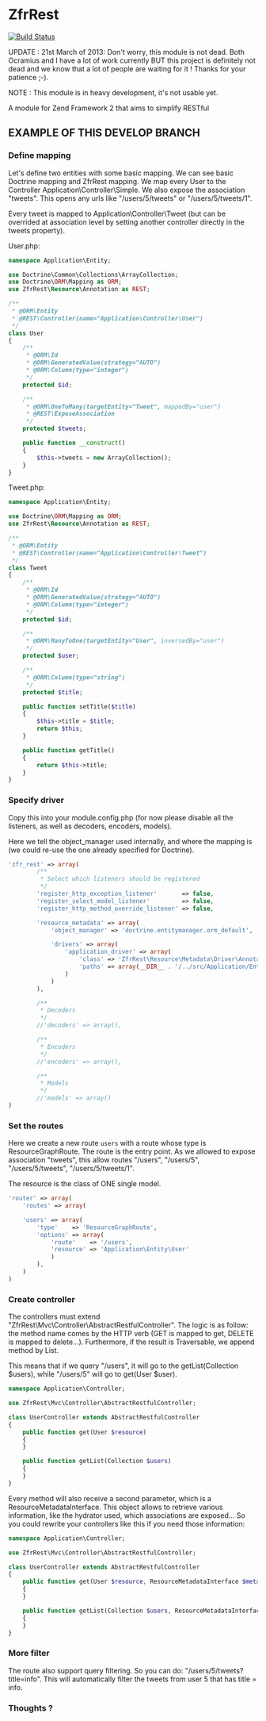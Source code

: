 ZfrRest
=======

[![Build Status](https://travis-ci.org/zf-fr/ZfrRest.png?branch=master)](https://travis-ci.org/zf-fr/ZfrRest)

UPDATE : 21st March of 2013: Don't worry, this module is not dead. Both Ocramius and I have a lot of work currently BUT
this project is definitely not dead and we know that a lot of people are waiting for it ! Thanks for your patience ;-).

NOTE : This module is in heavy development, it's not usable yet.

A module for Zend Framework 2 that aims to simplify RESTful


## EXAMPLE OF THIS DEVELOP BRANCH

### Define mapping

Let's define two entities with some basic mapping. We can see basic Doctrine mapping and ZfrRest mapping. We map
every User to the Controller Application\Controller\Simple. We also expose the association "tweets". This opens
any urls like "/users/5/tweets" or "/users/5/tweets/1".

Every tweet is mapped to Application\Controller\Tweet (but can be overrided at association level by setting another
controller directly in the tweets property).

User.php:
```php
namespace Application\Entity;

use Doctrine\Common\Collections\ArrayCollection;
use Doctrine\ORM\Mapping as ORM;
use ZfrRest\Resource\Annotation as REST;

/**
 * @ORM\Entity
 * @REST\Controller(name="Application\Controller\User")
 */
class User
{
    /**
     * @ORM\Id
     * @ORM\GeneratedValue(strategy="AUTO")
     * @ORM\Column(type="integer")
     */
    protected $id;

    /**
     * @ORM\OneToMany(targetEntity="Tweet", mappedBy="user")
     * @REST\ExposeAssociation
     */
    protected $tweets;

    public function __construct()
    {
        $this->tweets = new ArrayCollection();
    }
}
```


Tweet.php:
```php
namespace Application\Entity;

use Doctrine\ORM\Mapping as ORM;
use ZfrRest\Resource\Annotation as REST;

/**
 * @ORM\Entity
 * @REST\Controller(name="Application\Controller\Tweet")
 */
class Tweet
{
    /**
     * @ORM\Id
     * @ORM\GeneratedValue(strategy="AUTO")
     * @ORM\Column(type="integer")
     */
    protected $id;

    /**
     * @ORM\ManyToOne(targetEntity="User", inversedBy="user")
     */
    protected $user;

    /**
     * @ORM\Column(type="string")
     */
    protected $title;

    public function setTitle($title)
    {
        $this->title = $title;
        return $this;
    }

    public function getTitle()
    {
        return $this->title;
    }
}
```

### Specify driver

Copy this into your module.config.php (for now please disable all the listeners, as well as decoders, encoders, models).

Here we tell the object_manager used internally, and where the mapping is (we could re-use the one already specified
for Doctrine).

```php
'zfr_rest' => array(
        /**
         * Select which listeners should be registered
         */
        'register_http_exception_listener'       => false,
        'register_select_model_listener'         => false,
        'register_http_method_override_listener' => false,

        'resource_metadata' => array(
            'object_manager' => 'doctrine.entitymanager.orm_default',

            'drivers' => array(
                'application_driver' => array(
                    'class' => 'ZfrRest\Resource\Metadata\Driver\AnnotationDriver',
                    'paths' => array(__DIR__ . '/../src/Application/Entity/User')
                )
            )
        ),

        /**
         * Decoders
         */
        //'decoders' => array(),

        /**
         * Encoders
         */
        //'encoders' => array(),

        /**
         * Models
         */
        //'models' => array()
)
```

### Set the routes

Here we create a new route `users` with a route whose type is ResourceGraphRoute. The route is the entry point. As
we allowed to expose association "tweets", this allow routes "/users", "/users/5", "/users/5/tweets", "/users/5/tweets/1".

The resource is the class of ONE single model.

```php
'router' => array(
    'routes' => array(

    'users' => array(
        'type'    => 'ResourceGraphRoute',
        'options' => array(
            'route'    => '/users',
            'resource' => 'Application\Entity\User'
            )
        ),
    )
)
```

### Create controller

The controllers must extend "ZfrRest\Mvc\Controller\AbstractRestfulController". The logic is as follow: the method
name comes by the HTTP verb (GET is mapped to get, DELETE is mapped to delete...). Furthermore, if the result is
Traversable, we append method by List.

This means that if we query "/users", it will go to the getList(Collection $users), while "/users/5" will go to get(User $user).

```php
namespace Application\Controller;

use ZfrRest\Mvc\Controller\AbstractRestfulController;

class UserController extends AbstractRestfulController
{
    public function get(User $resource)
    {
    }

    public function getList(Collection $users)
    {
    }
}
```

Every method will also receive a second parameter, which is a ResourceMetadataInterface. This object allows to
retrieve various information, like the hydrator used, which associations are exposed... So you could rewrite
your controllers like this if you need those information:

```php
namespace Application\Controller;

use ZfrRest\Mvc\Controller\AbstractRestfulController;

class UserController extends AbstractRestfulController
{
    public function get(User $resource, ResourceMetadataInterface $metadata)
    {
    }

    public function getList(Collection $users, ResourceMetadataInterface $metadata)
    {
    }
}
```


### More filter

The route also support query filtering. So you can do: "/users/5/tweets?title=info". This will automatically filter
the tweets from user 5 that has title = info.


### Thoughts ?
